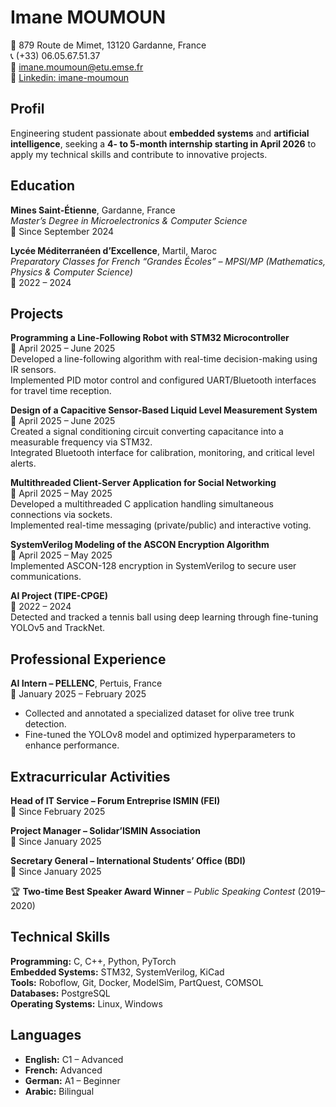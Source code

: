 #  Imane MOUMOUN
📍 879 Route de Mimet, 13120 Gardanne, France  
📞 (+33) 06.05.67.51.37  
📧 [imane.moumoun@etu.emse.fr](mailto:imane.moumoun@etu.emse.fr)  
🔗 [Linkedin: imane-moumoun](https://www.linkedin.com/in/imane-moumoun/)



## Profil
Engineering student passionate about **embedded systems** and **artificial intelligence**, seeking a **4- to 5-month internship starting in April 2026** to apply my technical skills and contribute to innovative projects.



## Education
**Mines Saint-Étienne**, Gardanne, France  
*Master’s Degree in Microelectronics & Computer Science*  
📅 Since September 2024  

**Lycée Méditerranéen d’Excellence**, Martil, Maroc  
*Preparatory Classes for French “Grandes Écoles” – MPSI/MP (Mathematics, Physics & Computer Science)*  
📅 2022 – 2024



## Projects

**Programming a Line-Following Robot with STM32 Microcontroller**  
📅 April 2025 – June 2025  
Developed a line-following algorithm with real-time decision-making using IR sensors.  
Implemented PID motor control and configured UART/Bluetooth interfaces for travel time reception.

**Design of a Capacitive Sensor-Based Liquid Level Measurement System**  
📅 April 2025 – June 2025  
Created a signal conditioning circuit converting capacitance into a measurable frequency via STM32.  
Integrated Bluetooth interface for calibration, monitoring, and critical level alerts.

**Multithreaded Client-Server Application for Social Networking**  
📅 April 2025 – May 2025  
Developed a multithreaded C application handling simultaneous connections via sockets.  
Implemented real-time messaging (private/public) and interactive voting.

**SystemVerilog Modeling of the ASCON Encryption Algorithm**  
📅 April 2025 – May 2025  
Implemented ASCON-128 encryption in SystemVerilog to secure user communications.

**AI Project (TIPE-CPGE)**  
📅 2022 – 2024  
Detected and tracked a tennis ball using deep learning through fine-tuning YOLOv5 and TrackNet.



## Professional Experience

**AI Intern – PELLENC**, Pertuis, France  
📅 January 2025 – February 2025  
- Collected and annotated a specialized dataset for olive tree trunk detection.  
- Fine-tuned the YOLOv8 model and optimized hyperparameters to enhance performance.



## Extracurricular Activities

**Head of IT Service – Forum Entreprise ISMIN (FEI)**  
📅 Since February 2025  

**Project Manager – Solidar’ISMIN Association**  
📅 Since January 2025  

**Secretary General – International Students’ Office (BDI)**  
📅 Since January 2025  

🏆 **Two-time Best Speaker Award Winner** – *Public Speaking Contest* (2019–2020)



## Technical Skills
**Programming:** C, C++, Python, PyTorch  
**Embedded Systems:** STM32, SystemVerilog, KiCad  
**Tools:** Roboflow, Git, Docker, ModelSim, PartQuest, COMSOL  
**Databases:** PostgreSQL  
**Operating Systems:** Linux, Windows



## Languages
- **English:** C1 – Advanced  
- **French:** Advanced  
- **German:** A1 – Beginner  
- **Arabic:** Bilingual
